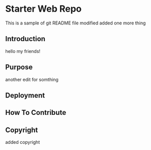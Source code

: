 # Starter Web Repo
This is a sample of git README file modified
added one more thing
## Introduction
hello my friends!
## Purpose
another edit for somthing
## Deployment

## How To Contribute

## Copyright
added copyright
